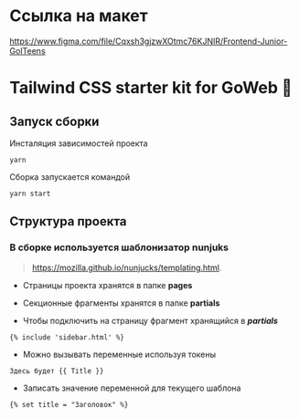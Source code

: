 # Ссылка на макет

https://www.figma.com/file/Cqxsh3gjzwXOtmc76KJNIR/Frontend-Junior-GoITeens

# Tailwind CSS starter kit for GoWeb 👾

## Запуск сборки

Инсталяция зависимостей проекта

```
yarn
```

Сборка запускается командой

```
yarn start
```

## Структура проекта

### В сборке используется шаблонизатор nunjuks

> https://mozilla.github.io/nunjucks/templating.html.

- Страницы проекта хранятся в папке **pages**

- Секционные фрагменты хранятся в папке **partials**

- Чтобы подключить на страницу фрагмент хранящийся в **_partials_**

```
{% include 'sidebar.html' %}
```

- Можно вызывать переменные используя токены

```
Здесь будет {{ Title }}
```

- Записать значение переменной для текущего шаблона

```
{% set title = "Заголовок" %}
```
